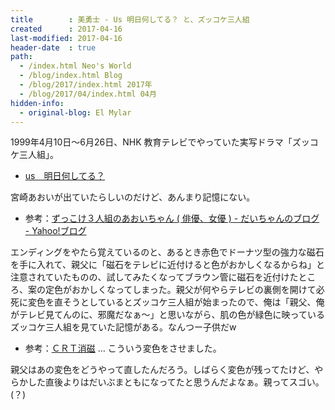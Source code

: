 ```yaml
---
title        : 美勇士 - Us 明日何してる？ と、ズッコケ三人組
created      : 2017-04-16
last-modified: 2017-04-16
header-date  : true
path:
  - /index.html Neo's World
  - /blog/index.html Blog
  - /blog/2017/index.html 2017年
  - /blog/2017/04/index.html 04月
hidden-info:
  - original-blog: El Mylar
---
```


1999年4月10日～6月26日、NHK 教育テレビでやっていた実写ドラマ「ズッコケ三人組」。

- [us　明日何してる？](https://youtube.com/watch?v=qkIGBXbNjIQ)

宮崎あおいが出ていたらしいのだけど、あんまり記憶にない。

- 参考：[ずっこけ３人組のあおいちゃん ( 俳優、女優 ) - だいちゃんのブログ - Yahoo!ブログ](https://blogs.yahoo.co.jp/daityan_desuyo/922734.html)

エンディングをやたら覚えているのと、あるとき赤色でドーナツ型の強力な磁石を手に入れて、親父に「磁石をテレビに近付けると色がおかしくなるからね」と注意されていたものの、試してみたくなってブラウン管に磁石を近付けたところ、案の定色がおかしくなってしまった。親父が何やらテレビの裏側を開けて必死に変色を直そうとしているとズッコケ三人組が始まったので、俺は「親父、俺がテレビ見てんのに、邪魔だなぁ～」と思いながら、肌の色が緑色に映っているズッコケ三人組を見ていた記憶がある。なんつー子供だw

- 参考：[ＣＲＴ消磁](http://cba.sakura.ne.jp/sub04/test02.htm) … こういう変色をさせました。

親父はあの変色をどうやって直したんだろう。しばらく変色が残ってたけど、やらかした直後よりはだいぶまともになってたと思うんだよなぁ。親ってスゴい。(？)
